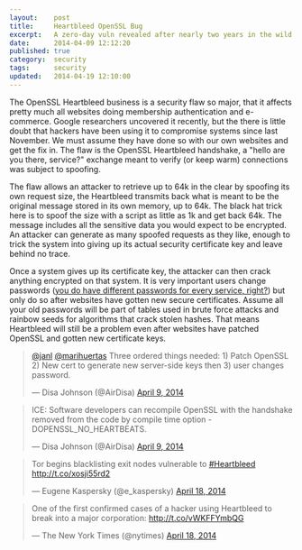 ```yaml
---
layout:    post
title:     Heartbleed OpenSSL Bug
excerpt:   A zero-day vuln revealed after nearly two years in the wild.
date:      2014-04-09 12:12:20
published: true
category:  security
tags:      security
updated:   2014-04-19 12:10:00
---
```


The OpenSSL Heartbleed business is a security flaw so major, that it affects pretty much all websites doing membership authentication and e-commerce. Google researchers uncovered it recently, but the there is little doubt that hackers have been using it to compromise systems since last November. We must assume they have done so with our own websites and get the fix in. The flaw is the OpenSSL Heartbleed handshake, a &quot;hello are you there, service?&quot; exchange meant to verify (or keep warm) connections was subject to spoofing.

The flaw allows an attacker to retrieve up to 64k in the clear by spoofing its own request size, the Heartbleed transmits back what is meant to be the original message stored in its own memory, up to 64k. The black hat trick here is to spoof the size with a script as little as 1k and get back 64k. The message includes all the sensitive data you would expect to be encrypted. An attacker can generate as many spoofed requests as they like, enough to trick the system into giving up its actual security certificate key and leave behind no trace.

Once a system gives up its certificate key, the attacker can then crack anything encrypted on that system. It is very important users change passwords ([you do have different passwords for every service, right?][passwords]) but only do so after websites have gotten new secure certificates. Assume all your old passwords will be part of tables used in brute force attacks and rainbow seeds for algorithms that crack stolen hashes. That means Heartbleed will still be a problem even after websites have patched OpenSSL and gotten new certificate keys.

<blockquote class="twitter-tweet" lang="en"><p><a href="https://twitter.com/janl">@janl</a> <a href="https://twitter.com/marihuertas">@marihuertas</a> Three ordered things needed: 1) Patch OpenSSL 2) New cert to generate new server-side keys then 3) user changes password.</p>&mdash; Disa Johnson (@AirDisa) <a href="https://twitter.com/AirDisa/statuses/453878257784340480">April 9, 2014</a></blockquote>
<blockquote class="twitter-tweet" lang="en"><p>ICE: Software developers can recompile OpenSSL with the handshake removed from the code by compile time option -DOPENSSL_NO_HEARTBEATS.</p>&mdash; Disa Johnson (@AirDisa) <a href="https://twitter.com/AirDisa/statuses/453883430116528128">April 9, 2014</a></blockquote>
<blockquote class="twitter-tweet" lang="en"><p>Tor begins blacklisting exit nodes vulnerable to <a href="https://twitter.com/search?q=%23Heartbleed&amp;src=hash">#Heartbleed</a> <a href="http://t.co/xosji55rd2">http://t.co/xosji55rd2</a></p>&mdash; Eugene Kaspersky (@e_kaspersky) <a href="https://twitter.com/e_kaspersky/statuses/457170509105332224">April 18, 2014</a></blockquote>
<blockquote class="twitter-tweet" lang="en"><p>One of the first confirmed cases of a hacker using Heartbleed to break into a major corporation: <a href="http://t.co/vWKFFYmbQG">http://t.co/vWKFFYmbQG</a></p>&mdash; The New York Times (@nytimes) <a href="https://twitter.com/nytimes/statuses/457228368539549696">April 18, 2014</a></blockquote>
<script async src="//platform.twitter.com/widgets.js" charset="utf-8"></script>

[passwords]: http://airdisa.github.io/security/2014/01/09/secure-passwords.html
